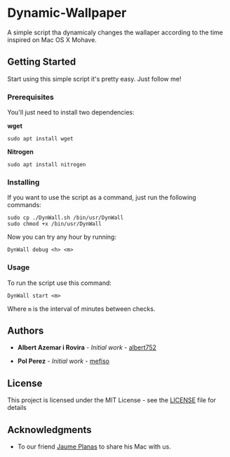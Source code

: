 # Dynamic-Wallpaper
A simple script tha dynamicaly changes the wallaper according to the time
inspired on Mac OS X Mohave.

## Getting Started

Start using this simple script it's pretty easy. Just follow me!

### Prerequisites

You'll just need to install two dependencies:

**wget**

```
sudo apt install wget
```

**Nitrogen**

```
sudo apt install nitrogen
```

### Installing

If you want to use the script as a command, just run the following commands:

```
sudo cp ./DynWall.sh /bin/usr/DynWall
sudo chmod +x /bin/usr/DynWall 
```

Now you can try any hour by running:

```
DynWall debug <h> <m>
```

### Usage

To run the script use this command:

```
DynWall start <m>
```

Where `m` is the interval of minutes between checks.


## Authors

* **Albert Azemar i Rovira** - *Initial work* -
	[albert752](https://github.com/albert752)

* **Pol Perez** - *Initial work* -
	[mefiso](https://github.com/mefiso)


## License

This project is licensed under the MIT License - see the
[LICENSE](LICENSE) file for details

## Acknowledgments
* To our friend [Jaume Planas](https://github.com/jplanas98) to share his Mac
	with us.
